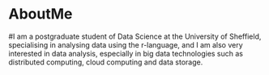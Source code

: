 # AboutMe

#I am a postgraduate student of Data Science at the University of Sheffield, specialising in analysing data using the r-language, and I am also very interested in data analysis, especially in big data technologies such as distributed computing, cloud computing and data storage.
